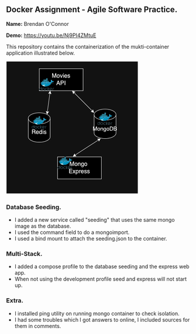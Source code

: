 ## Docker Assignment - Agile Software Practice.

__Name:__ Brendan O'Connor

__Demo:__ https://youtu.be/Nj9PI4ZMtuE

This repository contains the containerization of the mukti-container application illustrated below.

![](./images/arch.png)

### Database Seeding.

- I added a new service called "seeding" that uses the same mongo image as the database.
- I used the command field to do a mongoimport.
- I used a bind mount to attach the seeding.json to the container.

### Multi-Stack.

- I added a compose profile to the database seeding and the express web app.
- When not using the development profile seed and express will not start up.

### Extra.

- I installed ping utility on running mongo container to check isolation.
- I had some troubles which I got answers to online, I included sources for them in comments.